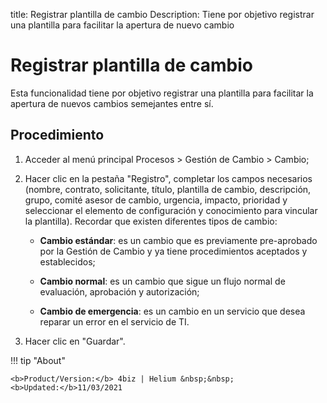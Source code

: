 title: Registrar plantilla de cambio
Description: Tiene por objetivo registrar una plantilla para facilitar la apertura de nuevo cambio
# Registrar plantilla de cambio

Esta funcionalidad tiene por objetivo registrar una plantilla para facilitar la apertura de nuevos cambios semejantes entre sí.

Procedimiento
------------

1.  Acceder al menú principal Procesos \> Gestión de Cambio \> Cambio;

2.  Hacer clic en la pestaña "Registro", completar los campos necesarios (nombre, contrato,
    solicitante, título, plantilla de cambio, descripción, grupo, comité asesor de cambio,
    urgencia, impacto, prioridad y seleccionar el elemento de configuración y conocimiento
    para vincular la plantilla). Recordar que existen diferentes tipos de cambio:

    -   **Cambio estándar**: es un cambio que es previamente pre-aprobado por la Gestión de Cambio y ya tiene procedimientos aceptados y establecidos;

    -   **Cambio normal**: es un cambio que sigue un flujo normal de evaluación, aprobación y autorización;

    -   **Cambio de emergencia**: es un cambio en un servicio que desea reparar un error en el servicio de TI.

5.  Hacer clic en "Guardar".

!!! tip "About"

    <b>Product/Version:</b> 4biz | Helium &nbsp;&nbsp;
    <b>Updated:</b>11/03/2021
